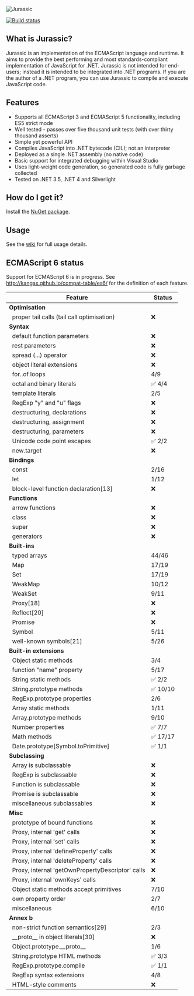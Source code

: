 ![Jurassic](https://raw.githubusercontent.com/wiki/paulbartrum/jurassic/logo.png)

[![Build status](https://ci.appveyor.com/api/projects/status/rx2xy5srhmv3kbkd/branch/master?svg=true)](https://ci.appveyor.com/project/paulbartrum/jurassic/branch/master)

## What is Jurassic?

Jurassic is an implementation of the ECMAScript language and runtime. It aims to provide
the best performing and most standards-compliant implementation of JavaScript for .NET.
Jurassic is not intended for end-users; instead it is intended to be integrated into .NET
programs. If you are the author of a .NET program, you can use Jurassic to compile and
execute JavaScript code.

## Features
* Supports all ECMAScript 3 and ECMAScript 5 functionality, including ES5 strict mode
* Well tested - passes over five thousand unit tests (with over thirty thousand asserts)
* Simple yet powerful API
* Compiles JavaScript into .NET bytecode (CIL); not an interpreter
* Deployed as a single .NET assembly (no native code)
* Basic support for integrated debugging within Visual Studio
* Uses light-weight code generation, so generated code is fully garbage collected
* Tested on .NET 3.5, .NET 4 and Silverlight

## How do I get it?

Install the [NuGet package](https://www.nuget.org/packages/Jurassic/).

## Usage

See the [wiki](https://github.com/paulbartrum/jurassic/wiki) for full usage details.

## ECMAScript 6 status

Support for ECMAScript 6 is in progress. See http://kangax.github.io/compat-table/es6/ for the definition of each feature.

Feature|Status
-------|------
**Optimisation**|
&nbsp;&nbsp;proper tail calls (tail call optimisation)|:x:
**Syntax**|
&nbsp;&nbsp;default function parameters|:x:
&nbsp;&nbsp;rest parameters|:x:
&nbsp;&nbsp;spread (...) operator|:x:
&nbsp;&nbsp;object literal extensions|:x:
&nbsp;&nbsp;for..of loops|4/9
&nbsp;&nbsp;octal and binary literals|:white_check_mark: 4/4
&nbsp;&nbsp;template literals|2/5
&nbsp;&nbsp;RegExp "y" and "u" flags|:x:
&nbsp;&nbsp;destructuring, declarations|:x:
&nbsp;&nbsp;destructuring, assignment|:x:
&nbsp;&nbsp;destructuring, parameters|:x:
&nbsp;&nbsp;Unicode code point escapes|:white_check_mark: 2/2
&nbsp;&nbsp;new.target|:x:
**Bindings**|
&nbsp;&nbsp;const|2/16
&nbsp;&nbsp;let|1/12
&nbsp;&nbsp;block-level function declaration[13]|:x:
**Functions**|
&nbsp;&nbsp;arrow functions|:x:
&nbsp;&nbsp;class|:x:
&nbsp;&nbsp;super|:x:
&nbsp;&nbsp;generators|:x:
**Built-ins**|
&nbsp;&nbsp;typed arrays|44/46
&nbsp;&nbsp;Map|17/19
&nbsp;&nbsp;Set|17/19
&nbsp;&nbsp;WeakMap|10/12
&nbsp;&nbsp;WeakSet|9/11
&nbsp;&nbsp;Proxy[18]|:x:
&nbsp;&nbsp;Reflect[20]|:x:
&nbsp;&nbsp;Promise|:x:
&nbsp;&nbsp;Symbol|5/11
&nbsp;&nbsp;well-known symbols[21]|5/26
**Built-in extensions**|
&nbsp;&nbsp;Object static methods|3/4
&nbsp;&nbsp;function "name" property|5/17
&nbsp;&nbsp;String static methods|:white_check_mark: 2/2
&nbsp;&nbsp;String.prototype methods|:white_check_mark: 10/10
&nbsp;&nbsp;RegExp.prototype properties|2/6
&nbsp;&nbsp;Array static methods|1/11
&nbsp;&nbsp;Array.prototype methods|9/10
&nbsp;&nbsp;Number properties|:white_check_mark: 7/7
&nbsp;&nbsp;Math methods|:white_check_mark: 17/17
&nbsp;&nbsp;Date.prototype[Symbol.toPrimitive]|:white_check_mark: 1/1
**Subclassing**|
&nbsp;&nbsp;Array is subclassable|:x:
&nbsp;&nbsp;RegExp is subclassable|:x:
&nbsp;&nbsp;Function is subclassable|:x:
&nbsp;&nbsp;Promise is subclassable|:x:
&nbsp;&nbsp;miscellaneous subclassables|:x:
**Misc**|
&nbsp;&nbsp;prototype of bound functions|:x:
&nbsp;&nbsp;Proxy, internal 'get' calls|:x:
&nbsp;&nbsp;Proxy, internal 'set' calls|:x:
&nbsp;&nbsp;Proxy, internal 'defineProperty' calls|:x:
&nbsp;&nbsp;Proxy, internal 'deleteProperty' calls|:x:
&nbsp;&nbsp;Proxy, internal 'getOwnPropertyDescriptor' calls|:x:
&nbsp;&nbsp;Proxy, internal 'ownKeys' calls|:x:
&nbsp;&nbsp;Object static methods accept primitives|7/10
&nbsp;&nbsp;own property order|2/7
&nbsp;&nbsp;miscellaneous|6/10
**Annex b**|
&nbsp;&nbsp;non-strict function semantics[29]|2/3
&nbsp;&nbsp;\_\_proto\_\_ in object literals[30]|:x:
&nbsp;&nbsp;Object.prototype.\_\_proto\_\_|1/6
&nbsp;&nbsp;String.prototype HTML methods|:white_check_mark: 3/3
&nbsp;&nbsp;RegExp.prototype.compile|:white_check_mark: 1/1
&nbsp;&nbsp;RegExp syntax extensions|4/8
&nbsp;&nbsp;HTML-style comments|:x:

